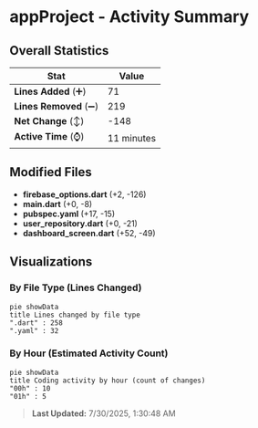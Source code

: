 # appProject - Activity Summary 

## Overall Statistics

| Stat                   | Value                                                             |
| ---------------------- | ----------------------------------------------------------------- |
| **Lines Added** (➕)   | 71                                          |
| **Lines Removed** (➖) | 219                                        |
| **Net Change** (↕)    | -148                |
| **Active Time** (⌚)   | 11 minutes |


## Modified Files
- **firebase_options.dart** (+2, -126)
- **main.dart** (+0, -8)
- **pubspec.yaml** (+17, -15)
- **user_repository.dart** (+0, -21)
- **dashboard_screen.dart** (+52, -49)

## Visualizations

### By File Type (Lines Changed)

```mermaid
pie showData
title Lines changed by file type
".dart" : 258
".yaml" : 32
```

### By Hour (Estimated Activity Count)

```mermaid
pie showData
title Coding activity by hour (count of changes)
"00h" : 10
"01h" : 5
```


> **Last Updated:** 7/30/2025, 1:30:48 AM